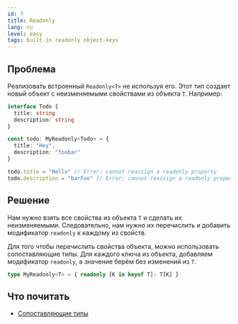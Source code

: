```yaml
---
id: 7
title: Readonly
lang: ru
level: easy
tags: built-in readonly object-keys
---
```


## Проблема

Реализовать встроенный `Readonly<T>` не используя его.
Этот тип создает новый объект с неизменяемыми свойствами из объекта `T`.
Например:

```typescript
interface Todo {
  title: string
  description: string
}

const todo: MyReadonly<Todo> = {
  title: "Hey",
  description: "foobar"
}

todo.title = "Hello" // Error: cannot reassign a readonly property
todo.description = "barFoo" // Error: cannot reassign a readonly property
```

## Решение

Нам нужно взять все свойства из объекта `T` и сделать их неизменяемыми.
Следовательно, нам нужно их перечислить и добавить модификатор `readonly` к каждому из свойств.

Для того чтобы перечислить свойства объекта, можно использовать сопоставляющие типы.
Для каждого ключа из объекта, добавляем модификатор `readonly`, а значение берём без изменений из `T`.

```typescript
type MyReadonly<T> = { readonly [K in keyof T]: T[K] }
```

## Что почитать

- [Сопоставляющие типы](https://www.typescriptlang.org/docs/handbook/advanced-types.html#mapped-types)
